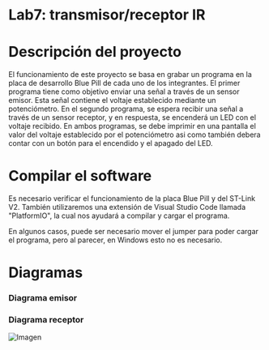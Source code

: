 # Lab7: transmisor/receptor IR
# Descripción del proyecto

El funcionamiento de este proyecto se basa en grabar un programa en la placa de desarrollo Blue Pill de cada uno de los integrantes. El primer programa tiene como objetivo enviar una señal a través de un sensor emisor. Esta señal contiene el voltaje establecido mediante un potenciómetro. En el segundo programa, se espera recibir una señal a través de un sensor receptor, y en respuesta, se encenderá un LED con el voltaje recibido. En ambos programas, se debe imprimir en una pantalla el valor del voltaje establecido por el potenciómetro asi como también debera contar con un botón para el encendido y el apagado del LED.


# Compilar el software

Es necesario verificar el funcionamiento de la placa Blue Pill y del ST-Link V2. También utilizaremos una extensión de Visual Studio Code llamada "PlatformIO", la cual nos ayudará a compilar y cargar el programa.

En algunos casos, puede ser necesario mover el jumper para poder cargar el programa, pero al parecer, en Windows esto no es necesario.


#  Diagramas

### Diagrama emisor




### Diagrama receptor

![Imagen](https://i.imgur.com/bxtbZ3O.png)

